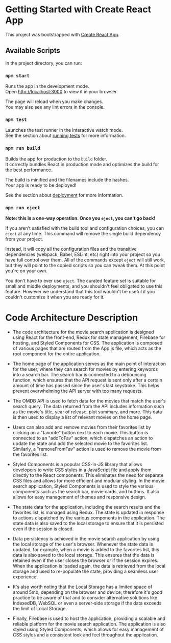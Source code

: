# Getting Started with Create React App

This project was bootstrapped with [Create React App](https://github.com/facebook/create-react-app).

## Available Scripts

In the project directory, you can run:

### `npm start`

Runs the app in the development mode.\
Open [http://localhost:3000](http://localhost:3000) to view it in your browser.

The page will reload when you make changes.\
You may also see any lint errors in the console.

### `npm test`

Launches the test runner in the interactive watch mode.\
See the section about [running tests](https://facebook.github.io/create-react-app/docs/running-tests) for more information.

### `npm run build`

Builds the app for production to the `build` folder.\
It correctly bundles React in production mode and optimizes the build for the best performance.

The build is minified and the filenames include the hashes.\
Your app is ready to be deployed!

See the section about [deployment](https://facebook.github.io/create-react-app/docs/deployment) for more information.

### `npm run eject`

**Note: this is a one-way operation. Once you `eject`, you can't go back!**

If you aren't satisfied with the build tool and configuration choices, you can `eject` at any time. This command will remove the single build dependency from your project.

Instead, it will copy all the configuration files and the transitive dependencies (webpack, Babel, ESLint, etc) right into your project so you have full control over them. All of the commands except `eject` will still work, but they will point to the copied scripts so you can tweak them. At this point you're on your own.

You don't have to ever use `eject`. The curated feature set is suitable for small and middle deployments, and you shouldn't feel obligated to use this feature. However we understand that this tool wouldn't be useful if you couldn't customize it when you are ready for it.

# Code Architecture Description

+ The code architecture for the movie search application is designed using React for the front-end, Redux for state management, Firebase for hosting, and Styled Components for CSS. The application is composed of various pages that are routed from the App.js file, which acts as the root component for the entire application.

+ The home page of the application serves as the main point of interaction for the user, where they can search for movies by entering keywords into a search bar. The search bar is connected to a debouncing function, which ensures that the API request is sent only after a certain amount of time has passed since the user's last keystroke. This helps prevent overwhelming the API server with too many requests.

+ The OMDB API is used to fetch data for the movies that match the user's search query. The data returned from the API includes information such as the movie's title, year of release, plot summary, and more. This data is then used to display a list of relevant movies on the home page.

+ Users can also add and remove movies from their favorites list by clicking on a "favorite" button next to each movie. This button is connected to an "addToFav" action, which dispatches an action to update the state and add the selected movie to the favorites list. Similarly, a "removeFromFav" action is used to remove the movie from the favorites list.

+ Styled Components is a popular CSS-in-JS library that allows developers to write CSS styles in a JavaScript file and apply them directly to the React components. This eliminates the need for separate CSS files and allows for more efficient and modular styling. In the movie search application, Styled Components is used to style the various components such as the search bar, movie cards, and buttons. It also allows for easy management of themes and responsive design.

+ The state data for the application, including the search results and the favorites list, is managed using Redux. The state is updated in response to actions dispatched by the various components in the application. The state data is also saved to the local storage to ensure that it is persisted even if the session is closed.


+ Data persistency is achieved in the movie search application by using the local storage of the user's browser. Whenever the state data is updated, for example, when a movie is added to the favorites list, this data is also saved to the local storage. This ensures that the data is retained even if the user closes the browser or if the session expires. When the application is loaded again, the data is retrieved from the local storage and used to re-populate the state, providing a seamless user experience.

+ It's also worth noting that the Local Storage has a limited space of around 5mb, depending on the browser and device, therefore it's good practice to be aware of that and to consider alternative solutions like IndexedDB, WebSQL or even a server-side storage if the data exceeds the limit of Local Storage.

+ Finally, Firebase is used to host the application, providing a scalable and reliable platform for the movie search application. The application is also styled using Styled Components, which allows for easy management of CSS styles and a consistent look and feel throughout the application.
